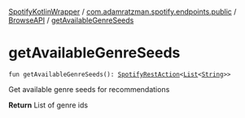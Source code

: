 [SpotifyKotlinWrapper](../../index.md) / [com.adamratzman.spotify.endpoints.public](../index.md) / [BrowseAPI](index.md) / [getAvailableGenreSeeds](./get-available-genre-seeds.md)

# getAvailableGenreSeeds

`fun getAvailableGenreSeeds(): `[`SpotifyRestAction`](../../com.adamratzman.spotify.main/-spotify-rest-action/index.md)`<`[`List`](https://kotlinlang.org/api/latest/jvm/stdlib/kotlin.collections/-list/index.html)`<`[`String`](https://kotlinlang.org/api/latest/jvm/stdlib/kotlin/-string/index.html)`>>`

Get available genre seeds for recommendations

**Return**
List of genre ids


